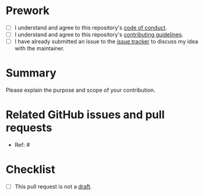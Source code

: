 # Prework

* [ ] I understand and agree to this repository's [code of conduct](https://github.com/wlandau/targets-manual/blob/master/CODE_OF_CONDUCT.md).
* [ ] I understand and agree to this repository's [contributing guidelines](https://github.com/wlandau/targets-manual/blob/master/CONTRIBUTING.md).
* [ ] I have already submitted an issue to the [issue tracker](http://github.com/wlandau/targets-manual/issues) to discuss my idea with the maintainer.

# Summary

Please explain the purpose and scope of your contribution.

# Related GitHub issues and pull requests

* Ref: #

# Checklist

* [ ] This pull request is not a [draft](https://github.blog/2019-02-14-introducing-draft-pull-requests).
